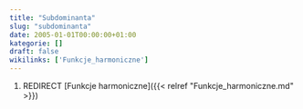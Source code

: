 ```yaml
---
title: "Subdominanta"
slug: "subdominanta"
date: 2005-01-01T00:00:00+01:00
kategorie: []
draft: false
wikilinks: ['Funkcje_harmoniczne']
---
```

1.  REDIRECT [Funkcje harmoniczne]({{< relref "Funkcje_harmoniczne.md" >}})